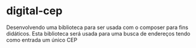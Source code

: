 # digital-cep

Desenvolvendo uma biblioteca para ser usada com o composer para fins didáticos.
Esta biblioteca será usada para uma busca de endereços tendo como entrada um único CEP